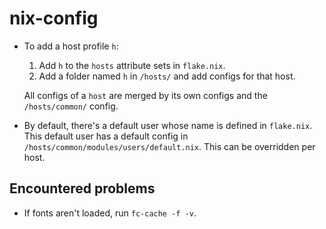 # nix-config

- To add a host profile `h`:
  1. Add `h` to the `hosts` attribute sets in `flake.nix`.
  2. Add a folder named `h` in `/hosts/` and add configs for that host.
  
  All configs of a `host` are merged by its own configs and the `/hosts/common/` config.

- By default, there's a default user whose name is defined in `flake.nix`. This default user has a default config in `/hosts/common/modules/users/default.nix`. This can be overridden per host.

## Encountered problems

- If fonts aren't loaded, run `fc-cache -f -v`.

